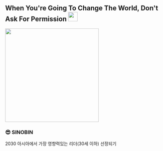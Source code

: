 <h2> When You're Going To Change The World, Don't Ask For Permission <img src = "https://github.com/youngbin03/youngbin03/assets/87307678/8679f486-4ced-495f-b8c3-1d9dade03779" width="30"> </h2>

<img src = "https://github.com/youngbin03/youngbin03/assets/87307678/172b633e-5378-42f8-ba40-823df4772f60" width="300">

### 😎 SINOBIN

2030 아시아에서 가장 영향력있는 리더(30세 이하) 선정되기

<!--
**youngbin03/youngbin03** is a ✨ _special_ ✨ repository because its `README.md` (this file) appears on your GitHub profile.

Here are some ideas to get you started:


- 🔭 I’m currently working on ...
- 🌱 I’m currently learning ...
- 👯 I’m looking to collaborate on ...
- 🤔 I’m looking for help with ...
- 💬 Ask me about ...
- 📫 How to reach me: ...
- 😄 Pronouns: ...
- ⚡ Fun fact: ...
-->
